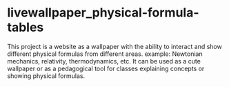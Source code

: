 # livewallpaper_physical-formula-tables
This project is a website as a wallpaper with the ability to interact and show different physical formulas from different areas. example: Newtonian mechanics, relativity, thermodynamics, etc.  It can be used as a cute wallpaper or as a pedagogical tool for classes explaining concepts or showing physical formulas.
